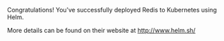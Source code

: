 Congratulations! You've successfully deployed Redis to Kubernetes using Helm.

More details can be found on their website at http://www.helm.sh/

